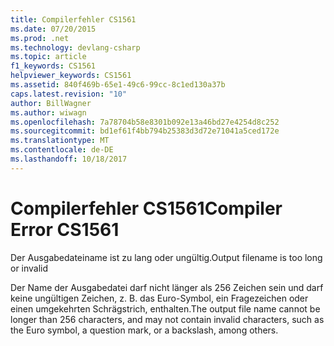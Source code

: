 ```yaml
---
title: Compilerfehler CS1561
ms.date: 07/20/2015
ms.prod: .net
ms.technology: devlang-csharp
ms.topic: article
f1_keywords: CS1561
helpviewer_keywords: CS1561
ms.assetid: 840f469b-65e1-49c6-99cc-8c1ed130a37b
caps.latest.revision: "10"
author: BillWagner
ms.author: wiwagn
ms.openlocfilehash: 7a78704b58e8301b092e13a46bd27e4254d8c252
ms.sourcegitcommit: bd1ef61f4bb794b25383d3d72e71041a5ced172e
ms.translationtype: MT
ms.contentlocale: de-DE
ms.lasthandoff: 10/18/2017
---
```

# <a name="compiler-error-cs1561"></a><span data-ttu-id="6ef50-102">Compilerfehler CS1561</span><span class="sxs-lookup"><span data-stu-id="6ef50-102">Compiler Error CS1561</span></span>
<span data-ttu-id="6ef50-103">Der Ausgabedateiname ist zu lang oder ungültig.</span><span class="sxs-lookup"><span data-stu-id="6ef50-103">Output filename is too long or invalid</span></span>  
  
 <span data-ttu-id="6ef50-104">Der Name der Ausgabedatei darf nicht länger als 256 Zeichen sein und darf keine ungültigen Zeichen, z. B. das Euro-Symbol, ein Fragezeichen oder einen umgekehrten Schrägstrich, enthalten.</span><span class="sxs-lookup"><span data-stu-id="6ef50-104">The output file name cannot be longer than 256 characters, and may not contain invalid characters, such as the Euro symbol, a question mark, or a backslash, among others.</span></span>
